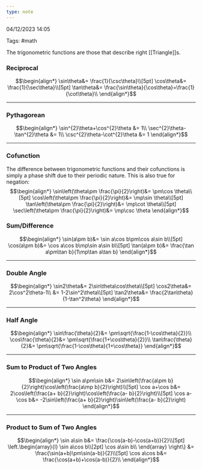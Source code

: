 ```yaml
---
type: note
---
```

04/12/2023 14:05

Tags: #math 

The trigonometric functions are those that describe right [[Triangle]]s.

### Reciprocal

$$\begin{align*}
\sin\theta&= \frac{1}{\csc\theta}\\[5pt]
\cos\theta&= \frac{1}{\sec\theta}\\[5pt]
\tan\theta&= \frac{\sin\theta}{\cos\theta}=\frac{1}{\cot\theta}\\
\end{align*}$$

---

### Pythagorean
$$\begin{align*}
\sin^{2}\theta+\cos^{2}\theta &= 1\\
\sec^{2}\theta-\tan^{2}\theta &= 1\\
\csc^{2}\theta-\cot^{2}\theta &= 1
\end{align*}$$

---

### Cofunction
The difference between trigonometric functions and their cofunctions is simply a phase shift due to their periodic nature. This is also true for negation:
$$\begin{align*}
\sin\left(\theta\pm \frac{\pi}{2}\right)&= \pm\cos \theta\\[5pt]
\cos\left(\theta\pm \frac{\pi}{2}\right)&= \mp\sin \theta\\[5pt]
\tan\left(\theta\pm \frac{\pi}{2}\right)&= \mp\cot \theta\\[5pt]
\sec\left(\theta\pm \frac{\pi}{2}\right)&= \mp\csc \theta
\end{align*}$$



### Sum/Difference

$$\begin{align*}
\sin(a\pm b)&= \sin a\cos b\pm\cos a\sin b\\[5pt]
\cos(a\pm b)&= \cos a\cos b\mp\sin a\sin b\\[5pt]
\tan(a\pm b)&= \frac{\tan a\pm\tan b}{1\mp\tan a\tan b}
\end{align*}$$


---

### Double Angle

$$\begin{align*}
\sin2\theta&= 2\sin\theta\cos\theta\\[5pt]
\cos2\theta&= 2\cos^2\theta-1\\
&= 1-2\sin^2\theta\\[5pt]
\tan2\theta&= \frac{2\tan\theta}{1-\tan^2\theta}
\end{align*}$$

---

### Half Angle

$$\begin{align*}
\sin\frac{\theta}{2}&= \pm\sqrt{\frac{1-\cos\theta}{2}}\\
\cos\frac{\theta}{2}&= \pm\sqrt{\frac{1+\cos\theta}{2}}\\
\tan\frac{\theta}{2}&= \pm\sqrt{\frac{1-\cos\theta}{1+\cos\theta}}
\end{align*}$$

---

### Sum to Product of Two Angles
$$\begin{align*}
\sin a\pm\sin b&= 2\sin\left(\frac{a\pm b}{2}\right)\cos\left(\frac{a\mp b}{2}\right)\\[5pt]
\cos a+\cos b&= 2\cos\left(\frac{a+ b}{2}\right)\cos\left(\frac{a- b}{2}\right)\\[5pt]
\cos a-\cos b&= -2\sin\left(\frac{a+ b}{2}\right)\sin\left(\frac{a- b}{2}\right)
\end{align*}$$


---

### Product to Sum of Two Angles

$$\begin{align*}
\sin a\sin b&= \frac{\cos(a-b)-\cos(a+b)}{2}\\[5pt]
\left.\begin{array}{l}
\sin a\cos b\\[2pt]
\cos a\sin b\\
\end{array} \right\} &= \frac{\sin(a+b)\pm\sin(a-b)}{2}\\[5pt]
\cos a\cos b&= \frac{\cos(a+b)+\cos(a-b)}{2}\\
\end{align*}$$

